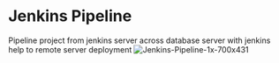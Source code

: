 # Jenkins Pipeline

Pipeline project from jenkins server across database server with jenkins help to remote server deployment
![Jenkins-Pipeline-1x-700x431](https://user-images.githubusercontent.com/66924041/184365641-8ea0816b-f0f6-4131-ab09-38bdb89958a2.png)
